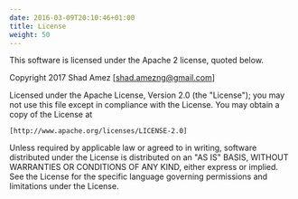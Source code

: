 ```yaml
---
date: 2016-03-09T20:10:46+01:00
title: License
weight: 50
---
```


This software is licensed under the Apache 2 license, quoted below.

Copyright 2017 Shad Amez [shad.amezng@gmail.com]

Licensed under the Apache License, Version 2.0 (the "License"); you may not
use this file except in compliance with the License. You may obtain a copy of
the License at

    [http://www.apache.org/licenses/LICENSE-2.0]

Unless required by applicable law or agreed to in writing, software
distributed under the License is distributed on an "AS IS" BASIS, WITHOUT
WARRANTIES OR CONDITIONS OF ANY KIND, either express or implied. See the
License for the specific language governing permissions and limitations under
the License.
